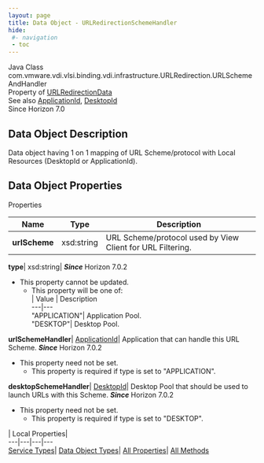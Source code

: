 ```yaml
---
layout: page
title: Data Object - URLRedirectionSchemeHandler
hide:
 #- navigation
 - toc
---
```






Java Class
    com.vmware.vdi.vlsi.binding.vdi.infrastructure.URLRedirection.URLSchemeAndHandler  
Property of
     [URLRedirectionData](vdi.infrastructure.URLRedirection.URLRedirectionData.md#field_detail)  
See also
     [ApplicationId](vdi.entity.ApplicationId.md), [DesktopId](vdi.entity.DesktopId.md)  
Since 
    Horizon 7.0

## Data Object Description 

Data object having 1 on 1 mapping of URL Scheme/protocol with Local Resources (DesktopId or ApplicationId). 

## Data Object Properties

Properties

Name |  Type |  Description   
---|---|---  
**urlScheme**|  xsd:string|  URL Scheme/protocol used by View Client for URL Filtering.   
  
**type**|  xsd:string|  **_Since_** Horizon 7.0.2  


* This property cannot be updated.
  * This property will be one of:  
|  Value |  Description   
---|---  
"APPLICATION"| Application Pool.  
"DESKTOP"| Desktop Pool.  

  
**urlSchemeHandler**| [ApplicationId](vdi.entity.ApplicationId.md)|  Application that can handle this URL Scheme.  **_Since_** Horizon 7.0.2  


* This property need not be set.
  * This property is required if type is set to "APPLICATION".

  
**desktopSchemeHandler**| [DesktopId](vdi.entity.DesktopId.md)|  Desktop Pool that should be used to launch URLs with this Scheme.  **_Since_** Horizon 7.0.2  


* This property need not be set.
  * This property is required if type is set to "DESKTOP".

  
  
  
 | Local Properties|   
---|---|---|---  
[Service Types](index-mo_types.md)| [Data Object Types](index-do_types.md)| [All Properties](index-properties.md)| [All Methods](index-methods.md)  
  
  

